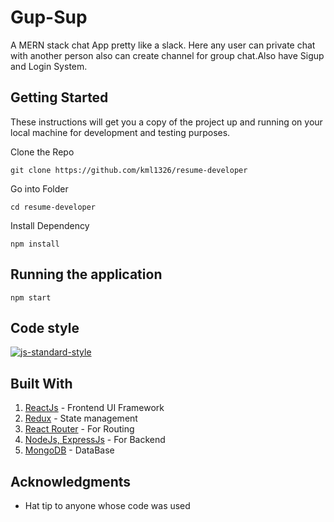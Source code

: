 # Gup-Sup
A MERN stack chat App pretty like a slack. Here any user can private chat with another person also can create channel for group chat.Also have Sigup and Login System.


## Getting Started
These instructions will get you a copy of the project up and running on your local machine for development and testing purposes.

Clone the Repo
```
git clone https://github.com/kml1326/resume-developer
```
Go into Folder
```
cd resume-developer
```
Install Dependency
```
npm install
```

## Running the application
```
npm start
```

## Code style
[![js-standard-style](https://img.shields.io/badge/code%20style-standard-brightgreen.svg?style=flat)](https://github.com/feross/standard)

## Built With
1.  [ReactJs](https://reactjs.org/) - Frontend UI Framework
2.  [Redux](https://redux.js.org/) - State management
3.  [React Router](https://reacttraining.com/react-router/) - For Routing
4.  [NodeJs, ExpressJs](https://nodejs.org/en/) - For Backend
5.   [MongoDB](https://www.mongodb.com/) - DataBase

## 


## Acknowledgments

* Hat tip to anyone whose code was used
